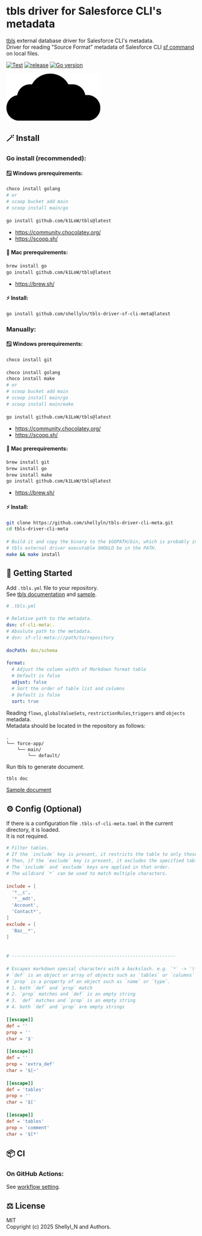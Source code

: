 # tbls driver for Salesforce CLI's metadata

[tbls](https://github.com/k1LoW/tbls?tab=readme-ov-file#external-database-driver) external database driver for Salesforce CLI's metadata.  
Driver for reading "Source Format" metadata of Salesforce CLI [sf command](https://developer.salesforce.com/docs/atlas.en-us.sfdx_setup.meta/sfdx_setup/sfdx_setup_install_cli.htm) on local files.

[![Test](https://github.com/shellyln/tbls-driver-sf-cli-meta/actions/workflows/test.yml/badge.svg)](https://github.com/shellyln/tbls-driver-sf-cli-meta/actions/workflows/test.yml)
[![release](https://img.shields.io/github/v/release/shellyln/tbls-driver-sf-cli-meta)](https://github.com/shellyln/tbls-driver-sf-cli-meta/releases)
[![Go version](https://img.shields.io/github/go-mod/go-version/shellyln/tbls-driver-sf-cli-meta)](https://github.com/shellyln/tbls-driver-sf-cli-meta)

<img src="https://raw.githubusercontent.com/shellyln/tbls-driver-sf-cli-meta/master/_assets/logo-tbls-driver-sf-cli-meta.svg" alt="logo" style="width:250px;" width="250">

## 🪄 Install

### Go install (recommended):
#### 🪟 Windows prerequirements:
```bash
choco install golang
# or
# scoop bucket add main
# scoop install main/go

go install github.com/k1LoW/tbls@latest
```
* https://community.chocolatey.org/
* https://scoop.sh/

#### 🍎 Mac prerequirements:
```bash
brew install go
go install github.com/k1LoW/tbls@latest
```
* https://brew.sh/

#### ⚡️ Install:
```bash
go install github.com/shellyln/tbls-driver-sf-cli-meta@latest
```

### Manually:
#### 🪟 Windows prerequirements:
```bash
choco install git

choco install golang
choco install make
# or
# scoop bucket add main
# scoop install main/go
# scoop install main/make

go install github.com/k1LoW/tbls@latest
```
* https://community.chocolatey.org/
* https://scoop.sh/

#### 🍎 Mac prerequirements:
```bash
brew install git
brew install go
brew install make
go install github.com/k1LoW/tbls@latest
```
* https://brew.sh/

#### ⚡️ Install:
```bash
git clone https://github.com/shellyln/tbls-driver-cli-meta.git
cd tbls-driver-cli-meta

# Build it and copy the binary to the $GOPATH/bin, which is probably in the PATH.
# tbls external driver executable SHOULD be in the PATH.
make && make install
```


## 🚀 Getting Started
Add `.tbls.yml` file to your repository.  
See [tbls documentation](https://github.com/k1LoW/tbls?tab=readme-ov-file#document-format) and [sample](./.tbls.yml).
```yaml
# .tbls.yml

# Relative path to the metadata.
dsn: sf-cli-meta:.
# Absolute path to the metadata.
# dsn: sf-cli-meta:///path/to/repository

docPath: doc/schema

format:
  # Adjust the column width of Markdown format table
  # Default is false
  adjust: false
  # Sort the order of table list and columns
  # Default is false
  sort: true
```

Reading `flows`, `globalValueSets`, `restrictionRules`,`triggers` and `objects` metadata.  
Metadata should be located in the repository as follows:
```
.
└── force-app/
    └── main/
        └── default/
```

Run tbls to generate document.
```bash
tbls doc
```
[Sample document](sample/README.md)


## ⚙️ Config (Optional)
If there is a configuration file `.tbls-sf-cli-meta.toml` in the current directory, it is loaded.  
It is not required.

```toml
# Filter tables.
# If the `include` key is present, it restricts the table to only those specified.
# Then, if the `exclude` key is present, it excludes the specified tables.
# The `include` and `exclude` keys are applied in that order.
# The wildcard `*` can be used to match multiple characters.

include = [
  '*__c',
  '*__mdt',
  'Account',
  'Contact*',
]
exclude = [
  'Baz__*',
]


# -------------------------------------------------------------

# Escapes markdown special characters with a backslash. e.g. `*` -> '\*'
# `def` is an object or array of objects such as `tables` or `columns` in the schema.
# `prop` is a property of an object such as `name` or `type`.
# 1. both `def` and `prop` match 
# 2. `prop` matches and `def` is an empty string 
# 3. `def` matches and `prop` is an empty string 
# 4. both `def` and `prop` are empty strings

[[escape]]
def = ''
prop = ''
char = '$'

[[escape]]
def = ''
prop = 'extra_def'
char = '$[~'

[[escape]]
def = 'tables'
prop = ''
char = '$['

[[escape]]
def = 'tables'
prop = 'comment'
char = '$[*'
```

## 📦 CI
### On GitHub Actions:

See [workflow setting](https://github.com/shellyln/tbls-driver-ci-test/blob/master/.github/workflows/test.yml).


## ⚖️ License

MIT  
Copyright (c) 2025 Shellyl_N and Authors.
